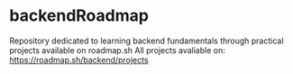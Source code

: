 # backendRoadmap
Repository dedicated to learning backend fundamentals through practical projects available on roadmap.sh
All projects avaliable on: https://roadmap.sh/backend/projects
